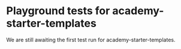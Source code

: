 # Playground tests for academy-starter-templates
We are still awaiting the first test run for academy-starter-templates.
